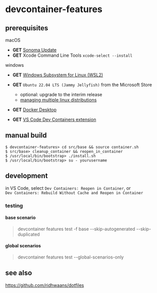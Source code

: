 # devcontainer-features

## prerequisites
macOS
- **GET** [Sonoma Update](https://support.apple.com/macos/upgrade)  
- **GET** Xcode Command Line Tools `xcode-select --install`

windows
- **GET** [Windows Subsystem for Linux (WSL2)](https://learn.microsoft.com/en-us/windows/wsl/install#update-to-wsl-2)  
- **GET** `Ubuntu 22.04 LTS (Jammy Jellyfish)` from the Microsoft Store
    - optional: upgrade to the interim release
    - [managing multiple linux distributions](https://learn.microsoft.com/en-us/windows/wsl/wsl-config#managing-multiple-linux-distributions)   

- **GET** [Docker Desktop](https://www.docker.com/products/docker-desktop/)  
- **GET** [VS Code Dev Containers extension](https://marketplace.visualstudio.com/items?itemName=ms-vscode-remote.remote-containers)  

## manual build
```
$ devcontainer-features> cd src/base && source container.sh
$ src/base> cleanup_container && reopen_in_container
$ /usr/local/bin/bootstrap> ./install.sh
$ /usr/local/bin/bootstrap> su - yourusername
```

## development
in VS Code, select `Dev Containers: Reopen in Container`, or  
`Dev Containers: Rebuild Without Cache and Reopen in Container` 

### testing

#### base scenario
> devcontainer features test -f base --skip-autogenerated --skip-duplicated
#### global scenarios
> devcontainer features test --global-scenarios-only

## see also
https://github.com/ridhwaans/dotfiles
